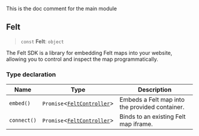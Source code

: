 This is the doc comment for the main module

## Felt

> `const` **Felt**: `object`

The Felt SDK is a library for embedding Felt maps into your website,
allowing you to control and inspect the map programmatically.

### Type declaration

| Name        | Type                                                         | Description                                    |
| ----------- | ------------------------------------------------------------ | ---------------------------------------------- |
| `embed()`   | `Promise`\<[`FeltController`](Controller.md#feltcontroller)> | Embeds a Felt map into the provided container. |
| `connect()` | `Promise`\<[`FeltController`](Controller.md#feltcontroller)> | Binds to an existing Felt map iframe.          |
